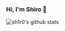 ### Hi, I'm Shiro 👋

<!--
**sh1r0/sh1r0** is a ✨ _special_ ✨ repository because its `README.md` (this file) appears on your GitHub profile.

Here are some ideas to get you started:

- 🔭 I’m currently working on ...
- 🌱 I’m currently learning ...
- 👯 I’m looking to collaborate on ...
- 🤔 I’m looking for help with ...
- 💬 Ask me about ...
- 📫 How to reach me: ...
- 😄 Pronouns: ...
- ⚡ Fun fact: ...
-->

![sh1r0's github stats](https://github-readme-stats.vercel.app/api?username=sh1r0&show_icons=true&count_private=true&hide=issues,prs)
